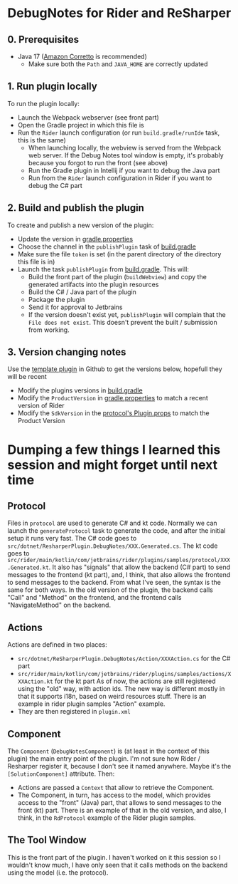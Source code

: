 # DebugNotes for Rider and ReSharper
## 0. Prerequisites
- Java 17 ([Amazon Corretto](https://docs.aws.amazon.com/corretto/latest/corretto-17-ug/what-is-corretto-17.html) is recommended)
  - Make sure both the `Path` and `JAVA_HOME` are correctly updated

## 1. Run plugin locally
To run the plugin locally:
- Launch the Webpack webserver (see front part)
- Open the Gradle project in which this file is
- Run the `Rider` launch configuration (or run `build.gradle/runIde` task, this is the same)
  - When launching locally, the webview is served from the Webpack web server. If the Debug Notes tool window is empty, it's probably because you forgot to run the front (see above)
  - Run the Gradle plugin in Intellij if you want to debug the Java part
  - Run from the `Rider` launch configuration in Rider if you want to debug the C# part

## 2. Build and publish the plugin 
To create and publish a new version of the plugin:
- Update the version in [gradle.properties](./gradle.properties)
- Choose the channel in the `publishPlugin` task of [build.gradle](./build.gradle)
- Make sure the file `token` is set (in the parent directory of the directory this file is in)
- Launch the task `publishPlugin` from [build.gradle](./build.gradle). This will:
  - Build the front part of the plugin (`buildWebview`) and copy the generated artifacts into the plugin resources
  - Build the C# / Java part of the plugin
  - Package the plugin
  - Send it for approval to Jetbrains
  - If the version doesn't exist yet, `publishPlugin` will complain that the `File does not exist`.
This doesn't prevent the built / submission from working.

## 3. Version changing notes
Use the [template plugin](https://github.com/JetBrains/resharper-rider-plugin/blob/master/template/content/build.gradle) in Github to get the versions below, hopefull they will be recent
- Modify the plugins versions in [build.gradle](./build.gradle)
- Modify the `ProductVersion` in [gradle.properties](./gradle.properties) to match a recent version of Rider
- Modify the `SdkVersion` in the [protocol's Plugin.props](./src/dotnet/Plugin.props) to match the Product Version

# Dumping a few things I learned this session and might forget until next time
## Protocol
Files in `protocol` are used to generate C# and kt code.
Normally we can launch the `generateProtocol` task to generate the code,
and after the initial setup it runs very fast.
The C# code goes to `src/dotnet/ResharperPlugin.DebugNotes/XXX.Generated.cs`.
The kt code goes to `src/rider/main/kotlin/com/jetbrains/rider/plugins/samples/protocol/XXX.Generated.kt`.
It also has "signals" that allow the backend (C# part) to send messages to the frontend (kt part), and,
I think, that also allows the frontend to send messages to the backend.
From what I've seen, the syntax is the same for both ways.
In the old version of the plugin, the backend calls "Call" and "Method" on the frontend,
and the frontend calls "NavigateMethod" on the backend.

## Actions
Actions are defined in two places:
- `src/dotnet/ReSharperPlugin.DebugNotes/Action/XXXAction.cs` for the C# part
- `src/rider/main/kotlin/com/jetbrains/rider/plugins/samples/actions/XXXAction.kt` for the kt part
As of now, the actions are still registered using the "old" way, with action ids.
The new way is different mostly in that it supports i18n, based on weird resources stuff. There is an example
in rider plugin samples "Action" example.
- They are then registered in `plugin.xml`

## Component
The `Component` (`DebugNotesComponent`) is (at least in the context of this plugin) the main entry point of the plugin.
I'm not sure how Rider / Resharper register it, because I don't see it named anywhere.
Maybe it's the `[SolutionComponent]` attribute.
Then:
- Actions are passed a `Context` that allow to retrieve the Component.
- The Component, in turn, has access to the model, which provides access to the "front" (Java) part, 
that allows to send messages to the front (kt) part. There is an example of that in the old version,
and also, I think, in the `RdProtocol` example of the Rider plugin samples.

## The Tool Window
This is the front part of the plugin. I haven't worked on it this session so I wouldn't know much,
I have only seen that it calls methods on the backend using the model (i.e. the protocol).
